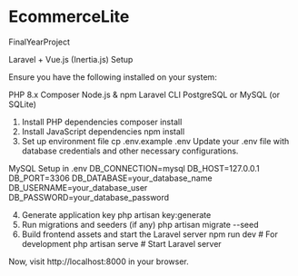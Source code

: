# EcommerceLite
FinalYearProject

Laravel + Vue.js (Inertia.js) Setup

Ensure you have the following installed on your system:

PHP 8.x
Composer
Node.js & npm
Laravel CLI
PostgreSQL or MySQL (or SQLite)

1. Install PHP dependencies
composer install
2. Install JavaScript dependencies
npm install
3. Set up environment file
cp .env.example .env
Update your .env file with database credentials and other necessary configurations.

MySQL Setup in .env
DB_CONNECTION=mysql
DB_HOST=127.0.0.1
DB_PORT=3306
DB_DATABASE=your_database_name
DB_USERNAME=your_database_user
DB_PASSWORD=your_database_password

4. Generate application key
php artisan key:generate
5. Run migrations and seeders (if any)
php artisan migrate --seed
6. Build frontend assets and start the Laravel server
npm run dev  # For development
php artisan serve  # Start Laravel server

Now, visit http://localhost:8000 in your browser.
